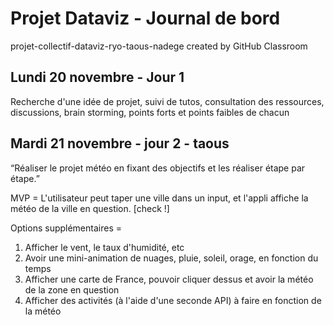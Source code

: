# Projet Dataviz - Journal de bord
projet-collectif-dataviz-ryo-taous-nadege created by GitHub Classroom

## Lundi 20 novembre - Jour 1
Recherche d'une idée de projet, suivi de tutos, consultation des ressources, discussions, brain storming, points forts et points faibles de chacun

## Mardi 21 novembre - jour 2 - taous
“Réaliser le projet météo en fixant des objectifs et les réaliser étape par étape.”

MVP = L'utilisateur peut taper une ville dans un input, et l'appli affiche la météo de la ville en question. [check !]

Options supplémentaires = 
1) Afficher le vent, le taux d'humidité, etc
2) Avoir une mini-animation de nuages, pluie, soleil, orage, en fonction du temps
3) Afficher une carte de France, pouvoir cliquer dessus et avoir la météo de la zone en question
4) Afficher des activités (à l'aide d'une seconde API) à faire en fonction de la météo
